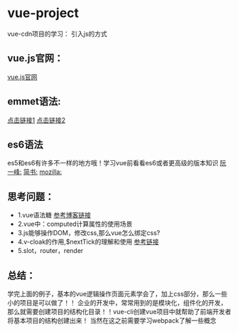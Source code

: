 # vue-project
vue-cdn项目的学习：
引入js的方式
## vue.js官网：
[vue.js官网](https://cn.vuejs.org/v2/api)

## emmet语法:
[点击链接1](https://blog.csdn.net/qq_15238979/article/details/79807648)
[点击链接2](https://www.jianshu.com/p/d0188312a14d)

## es6语法
es5和es6有许多不一样的地方哦！学习vue前看看es6或者更高级的版本知识
[阮一峰:](http://es6.ruanyifeng.com/)
[简书:](https://www.jianshu.com/p/824f255c2dd8)
[mozilla:](https://developer.mozilla.org/zh-CN/docs/Web/JavaScript)

## 思考问题：
* 1.vue语法糖 [参考博客链接](https://www.cnblogs.com/lhl66/p/8021730.html)
* 2.vue中：computed计算属性的使用场景
* 3.js能够操作DOM，修改css,那么vue怎么绑定css?
* 4.v-cloak的作用,$nextTick的理解和使用 [参考链接](https://www.jianshu.com/p/19efc25e2a57)
* 5.slot，router，render

## 总结：
学完上面的例子，基本的vue逻辑操作页面元素学会了，加上css部分，那么一些小的项目是可以做了！！
企业的开发中，常常用到的是模块化，组件化的开发，那么就需要创建项目的结构化目录！！vue-cli创建vue项目中就帮助了前端开发者将基本项目的结构创建出来！
当然在这之前需要学习webpack了解一些概念

